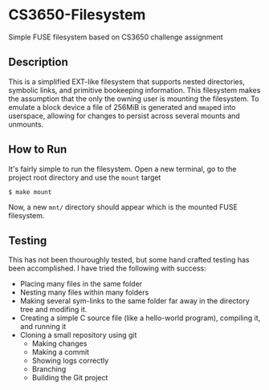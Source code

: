 # CS3650-Filesystem
Simple FUSE filesystem based on CS3650 challenge assignment

## Description
This is a simplified EXT-like filesystem that supports nested directories, symbolic links, and primitive bookeeping information. This filesystem makes the assumption that the only the owning user is mounting the filesystem. To emulate a block device a file of 256MiB is generated and `mmap`ed into userspace, allowing for changes to persist across several mounts and unmounts.

## How to Run

It's fairly simple to run the filesystem. Open a new terminal, go to the project root directory and use the `mount` target

```
$ make mount
```

Now, a new `mnt/` directory should appear which is the mounted FUSE filesystem.

## Testing

This has not been thouroughly tested, but some hand crafted testing has been accomplished. I have tried the following with success:
- Placing many files in the same folder
- Nesting many files within many folders
- Making several sym-links to the same folder far away in the directory tree and modifing it.
- Creating a simple C source file (like a hello-world program), compiling it, and running it
- Cloning a small repository using git
  - Making changes
  - Making a commit
  - Showing logs correctly
  - Branching
  - Building the Git project
